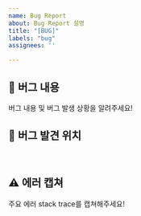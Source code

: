 ```yaml
---
name: Bug Report
about: Bug Report 설명
title: "[BUG]"
labels: "bug"
assignees: ''

---
```


## 🤔 버그 내용
버그 내용 및 버그 발생 상황을 알려주세요!
<br>

## 🚩 버그 발견 위치
<br>

## ⚠ 에러 캡쳐
주요 에러 stack trace를 캡쳐해주세요!
<br>